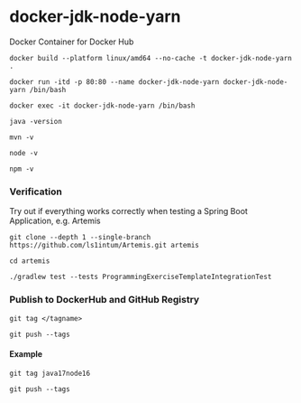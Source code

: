 # docker-jdk-node-yarn
Docker Container for Docker Hub

	docker build --platform linux/amd64 --no-cache -t docker-jdk-node-yarn .

	docker run -itd -p 80:80 --name docker-jdk-node-yarn docker-jdk-node-yarn /bin/bash

	docker exec -it docker-jdk-node-yarn /bin/bash

	java -version
	
	mvn -v

	node -v
	
	npm -v


### Verification
Try out if everything works correctly when testing a Spring Boot Application, e.g. Artemis

	git clone --depth 1 --single-branch https://github.com/ls1intum/Artemis.git artemis

	cd artemis
	
	./gradlew test --tests ProgrammingExerciseTemplateIntegrationTest



### Publish to DockerHub and GitHub Registry

	git tag </tagname>

    git push --tags
	
	
	
#### Example

	git tag java17node16
	
	git push --tags

